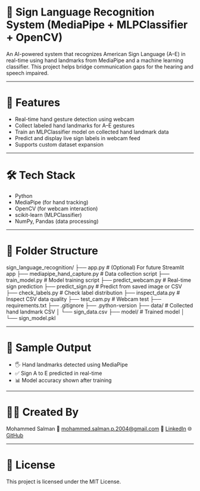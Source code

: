 # 🤟 Sign Language Recognition System (MediaPipe + MLPClassifier + OpenCV)

An AI-powered system that recognizes American Sign Language (A–E) in real-time using hand landmarks from MediaPipe and a machine learning classifier. This project helps bridge communication gaps for the hearing and speech impaired.

---

# 🚀 Features

- Real-time hand gesture detection using webcam
- Collect labeled hand landmarks for A–E gestures
- Train an MLPClassifier model on collected hand landmark data
- Predict and display live sign labels in webcam feed
- Supports custom dataset expansion

---

# 🛠️ Tech Stack

- Python
- MediaPipe (for hand tracking)
- OpenCV (for webcam interaction)
- scikit-learn (MLPClassifier)
- NumPy, Pandas (data processing)

---

# 📂 Folder Structure

sign_language_recognition/
├── app.py # (Optional) For future Streamlit app
├── mediapipe_hand_capture.py # Data collection script
├── train_model.py # Model training script
├── predict_webcam.py # Real-time sign prediction
├── predict_sign.py # Predict from saved image or CSV
├── check_labels.py # Check label distribution
├── inspect_data.py # Inspect CSV data quality
├── test_cam.py # Webcam test
├── requirements.txt
├── .gitignore
├── .python-version
├── data/ # Collected hand landmark CSV
│ └── sign_data.csv
├── model/ # Trained model
│ └── sign_model.pkl

---

# 📸 Sample Output

- 🖐️ Hand landmarks detected using MediaPipe
- ✅ Sign A to E predicted in real-time
- 📊 Model accuracy shown after training

---

# 🙋‍♂️ Created By

Mohammed Salman
📧 mohammed.salman.p.2004@gmail.com
🔗 [LinkedIn](https://www.linkedin.com/in/mohammed-salman-p-484a9431b/)
🌐 [GitHub](https://github.com/Mohammed-ofc)

---

# 📜 License

This project is licensed under the MIT License.
